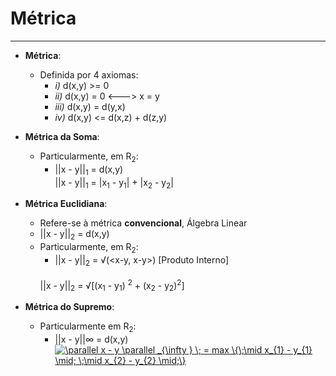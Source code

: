 # Métrica
---

* **Métrica**:
    * Definida por 4 axiomas:
        * *i)*   d(x,y) >= 0
        * *ii)*  d(x,y) = 0 <---> x = y
        * *iii)* d(x,y) = d(y,x)
        * *iv)*  d(x,y) <= d(x,z) + d(z,y)


* **Métrica da Soma**:
    * Particularmente, em R<sub>2</sub>:
        * ||x - y||<sub>1</sub> = d(x,y)<br>
          ||x - y||<sub>1</sub> = |x<sub>1</sub> - y<sub>1</sub>| +
          |x<sub>2</sub> - y<sub>2</sub>|


* **Métrica Euclidiana**:
    * Refere-se à métrica **convencional**, Álgebra Linear
    * ||x - y||<sub>2</sub> = d(x,y)<br>
    * Particularmente, em R<sub>2</sub>: <br>
        * ||x - y||<sub>2</sub> =  &radic;(&lt;x-y, x-y&gt;) [Produto Interno]
        <br>
          ||x - y||<sub>2</sub> =  &radic;[(x<sub>1</sub> - y<sub>1</sub>)
          <sup>2</sup> + (x<sub>2</sub> - y<sub>2</sub>)<sup>2</sup>]

* **Métrica do Supremo**:
    * Particularmente em R<sub>2</sub>:
        * ||x - y||&infin; = d(x,y)<br>
          <a href="https://www.codecogs.com/eqnedit.php?latex=\parallel&space;x&space;-&space;y&space;\parallel&space;_{\infty&space;}&space;\;&space;=&space;max&space;\{\;\mid&space;x_{1}&space;-&space;y_{1}&space;\mid;&space;\;\mid&space;x_{2}&space;-&space;y_{2}&space;\mid;\}" target="_blank"><img src="https://latex.codecogs.com/gif.latex?\parallel&space;x&space;-&space;y&space;\parallel&space;_{\infty&space;}&space;\;&space;=&space;max&space;\{\;\mid&space;x_{1}&space;-&space;y_{1}&space;\mid;&space;\;\mid&space;x_{2}&space;-&space;y_{2}&space;\mid;\}" title="\parallel x - y \parallel _{\infty } \; = max \{\;\mid x_{1} - y_{1} \mid; \;\mid x_{2} - y_{2} \mid;\}" /></a>
